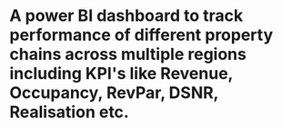 # A power BI dashboard to track performance of different property chains across multiple regions including KPI's like Revenue, Occupancy, RevPar, DSNR, Realisation etc. 
